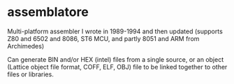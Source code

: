 # assemblatore
Multi-platform assembler I wrote in 1989-1994 and then updated (supports Z80 and 6502 and 8086, ST6 MCU, and partly 8051 and ARM from Archimedes)

Can generate BIN and/or HEX (intel) files from a single source, or an object (Lattice object file format, COFF, ELF, OBJ) file to be linked together to other files or libraries.
